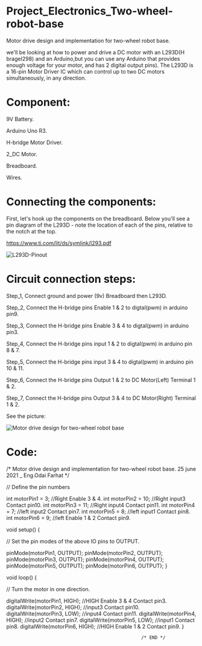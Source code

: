 # Project_Electronics_Two-wheel-robot-base

Motor drive design and implementation for two-wheel robot base.

we'll be looking at how to power and drive a DC motor with an L293D(H brageI298) and an Arduino,but you can use any Arduino that provides enough voltage for your motor, and has 2 digital output pins). The L293D is a 16-pin Motor Driver IC which can control up to two DC motors simultaneously, in any direction.


#  Component:

  9V Battery.
  
  Arduino Uno R3.
  
  H-bridge Motor Driver.

  2_DC Motor.
  
  Breadboard.
  
  Wires.

#  Connecting the components:

First, let's hook up the components on the breadboard. Below you'll see a pin diagram of the L293D - note the location of each of the pins, relative to the notch at the top.

https://www.ti.com/lit/ds/symlink/l293.pdf

![L293D-Pinout](https://user-images.githubusercontent.com/56201060/123439480-78ba6380-d5da-11eb-83e0-5c08f576a341.png)


#  Circuit connection steps:


Step_1, Connect ground and power (9v) Breadboard then L293D.

Step_2, Connect the H-bridge pins Enable 1 & 2 to digtal(pwm) in arduino pin9.

Step_3, Connect the H-bridge pins Enable 3 & 4 to digtal(pwm) in arduino pin3.

Step_4, Connect the H-bridge pins input 1 & 2 to digtal(pwm) in arduino pin 8 & 7.

Step_5, Connect the H-bridge pins input 3 & 4 to digtal(pwm) in arduino pin 10 & 11.

Step_6, Connect the H-bridge pins Output 1 & 2 to DC Motor(Left)  Terminal 1 & 2.

Step_7, Connect the H-bridge pins Output 3 & 4 to DC Motor(Right)  Terminal 1 & 2.

See the picture:

![Motor drive design  for two-wheel robot base](https://user-images.githubusercontent.com/56201060/123438642-976c2a80-d5d9-11eb-8513-8ec4c540c68b.png)


# Code:

/* Motor drive design and implementation for two-wheel robot base.
25 june 2021 _ Eng.Odai Farhat
*/

// Define the pin numbers

int motorPin1 = 3;     //Right Enable 3 & 4.
int motorPin2 = 10;    //Right input3 Contact pin10. 
int motorPin3 = 11;    //Right input4 Contact pin11.
int motorPin4 = 7;     //left  input2 Contact pin7.
int motorPin5 = 8;     //left  input1 Contact pin8.
int motorPin6 = 9;     //left  Enable 1 & 2 Contact pin9.


void setup() {
  
  // Set the pin modes of the above IO pins to OUTPUT.
  
  pinMode(motorPin1, OUTPUT);
  pinMode(motorPin2, OUTPUT);
  pinMode(motorPin3, OUTPUT);
  pinMode(motorPin4, OUTPUT);
  pinMode(motorPin5, OUTPUT);
  pinMode(motorPin6, OUTPUT);
}

void loop() {
  
  // Turn the motor in one direction.
  
  digitalWrite(motorPin1, HIGH);       //HIGH Enable 3 & 4 Contact pin3.
  digitalWrite(motorPin2, HIGH);       //input3 Contact pin10. 
  digitalWrite(motorPin3, LOW);        //input4 Contact pin11.
  digitalWrite(motorPin4, HIGH);       //input2 Contact pin7.
  digitalWrite(motorPin5, LOW);        //input1 Contact pin8.
  digitalWrite(motorPin6, HIGH);       //HIGH Enable 1 & 2 Contact pin9.
}

                                                      /* END */

